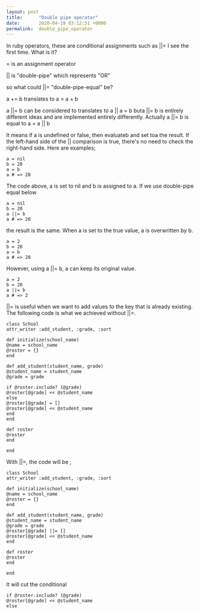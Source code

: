 ```yaml
---
layout: post
title:      "Double pipe operator"
date:       2020-04-19 03:12:51 +0000
permalink:  double_pipe_operator
---
```



In ruby operators, these are conditional assignments such as ||= I see the first time. What is it?

= is an assignment operator

|| is "double-pipe" which represents "OR"

so what could ||= "double-pipe-equal" be?

a += b translates to a = a + b

a ||= b can be considered to translates to a || a = b buta ||= b is entirely different ideas and are implemented entirely differently. 
Actually a ||= b is equal to a = a || b

It means if a is undefined or false, then evaluateb  and set toa the result. If the left-hand side of the || comparison is true, there's no need to check the right-hand side.
Here are examples;

```
a = nil
b = 20
a = b
a # => 20
```

The code above, a is set to nil and b is assigned to a. If we use double-pipe equal below

```
a = nil
b = 20
a ||= b
a # => 20
```

the result is the same.
When a is set to the true value, a is overwritten by b.

```
a = 2
b = 20
a = b
a # => 20
```

However, using a ||= b, a can keep its original value.

```
a = 2
b = 20
a ||= b
a # => 2
```

||= is useful when we want to add values to the key that is already existing. The following code is what we achieved without ||=.

```
class School
attr_writer :add_student, :grade, :sort

def initialize(school_name)
@name = school_name
@roster = {}
end

def add_student(student_name, grade)
@student_name = student_name
@grade = grade

if @roster.include? (@grade)
@roster[@grade] << @student_name
else
@roster[@grade] = [] 
@roster[@grade] << @student_name
end
end

def roster
@roster
end

end
```


With ||=, the code will be ;

```
class School
attr_writer :add_student, :grade, :sort

def initialize(school_name)
@name = school_name
@roster = {}
end

def add_student(student_name, grade)
@student_name = student_name
@grade = grade
@roster[@grade] ||= [] 
@roster[@grade] << @student_name
end

def roster
@roster
end

end
```

It will cut the conditional

```
if @roster.include? (@grade)
@roster[@grade] << @student_name
else
```
